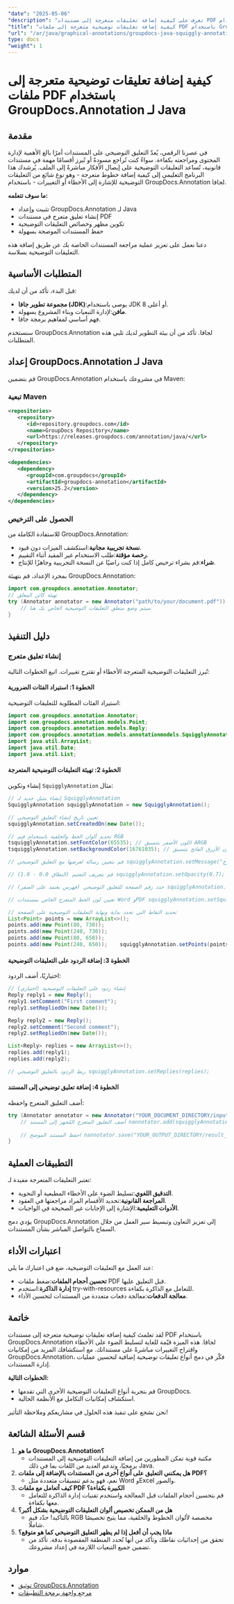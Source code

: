 ```yaml
---
"date": "2025-05-06"
"description": "تعرف على كيفية إضافة تعليقات متعرجة إلى مستندات PDF الخاصة بك باستخدام GroupDocs.Annotation for Java، مما يعزز مراجعة المستندات والتعاون فيها."
"title": "كيفية إضافة تعليقات توضيحية متعرجة إلى ملفات PDF باستخدام GroupDocs.Annotation لـ Java"
"url": "/ar/java/graphical-annotations/groupdocs-java-squiggly-annotations-pdf/"
type: docs
"weight": 1
---
```


# كيفية إضافة تعليقات توضيحية متعرجة إلى ملفات PDF باستخدام GroupDocs.Annotation لـ Java
## مقدمة

في عصرنا الرقمي، يُعدّ التعليق التوضيحي على المستندات أمرًا بالغ الأهمية لإدارة المحتوى ومراجعته بكفاءة. سواءً كنت تُراجع مسودةً أو تُبرز أقسامًا مهمة في مستندات قانونية، تُساعد التعليقات التوضيحية على إيصال الأفكار مباشرةً إلى الملف. يُرشدك هذا البرنامج التعليمي إلى كيفية إضافة خطوط متعرجة - وهو نوع شائع من التعليقات التوضيحية للإشارة إلى الأخطاء أو التغييرات - باستخدام GroupDocs.Annotation لجافا.

**ما سوف تتعلمه:**
- تثبيت وإعداد GroupDocs.Annotation لـ Java
- إنشاء تعليق متعرج في مستندات PDF
- تكوين مظهر وخصائص التعليقات التوضيحية
- حفظ المستندات الموضحة بسهولة

دعنا نعمل على تعزيز عملية مراجعة المستندات الخاصة بك عن طريق إضافة هذه التعليقات التوضيحية بسلاسة.

## المتطلبات الأساسية

قبل البدء، تأكد من أن لديك:
- **مجموعة تطوير جافا (JDK)**:يوصى باستخدام JDK 8 أو أعلى.
- **مافن**:لإدارة التبعيات وبناء المشروع بسهولة.
- فهم أساسي لمفاهيم برمجة جافا.

سنستخدم GroupDocs.Annotation لجافا. تأكد من أن بيئة التطوير لديك تلبي هذه المتطلبات.

## إعداد GroupDocs.Annotation لـ Java

قم بتضمين GroupDocs.Annotation في مشروعك باستخدام Maven:

### تبعية Maven
```xml
<repositories>
   <repository>
      <id>repository.groupdocs.com</id>
      <name>GroupDocs Repository</name>
      <url>https://releases.groupdocs.com/annotation/java/</url>
   </repository>
</repositories>

<dependencies>
   <dependency>
      <groupId>com.groupdocs</groupId>
      <artifactId>groupdocs-annotation</artifactId>
      <version>25.2</version>
   </dependency>
</dependencies>
```

### الحصول على الترخيص
للاستفادة الكاملة من GroupDocs.Annotation:
- **نسخة تجريبية مجانية**:استكشف الميزات دون قيود.
- **رخصة مؤقتة**:طلب الاستخدام غير المقيد أثناء التقييم.
- **شراء**:قم بشراء ترخيص كامل إذا كنت راضيًا عن النسخة التجريبية وجاهزًا للإنتاج.

بمجرد الإعداد، قم بتهيئة GroupDocs.Annotation:
```java
import com.groupdocs.annotation.Annotator;
// تهيئة كائن المعلق
try (Annotator annotator = new Annotator("path/to/your/document.pdf")) {
    // سيتم وضع منطق التعليقات التوضيحية الخاص بك هنا
}
```

## دليل التنفيذ

### إنشاء تعليق متعرج
تُبرز التعليقات التوضيحية المتعرجة الأخطاء أو تقترح تغييرات. اتبع الخطوات التالية:

#### الخطوة 1: استيراد الفئات الضرورية
استيراد الفئات المطلوبة للتعليقات التوضيحية:
```java
import com.groupdocs.annotation.Annotator;
import com.groupdocs.annotation.models.Point;
import com.groupdocs.annotation.models.Reply;
import com.groupdocs.annotation.models.annotationmodels.SquigglyAnnotation;
import java.util.ArrayList;
import java.util.Date;
import java.util.List;
```

#### الخطوة 2: تهيئة التعليقات التوضيحية المتعرجة
إنشاء وتكوين `SquigglyAnnotation` مثال:
```java
// إنشاء مثيل جديد لـ SquigglyAnnotation
SquigglyAnnotation squigglyAnnotation = new SquigglyAnnotation();

// تعيين تاريخ إنشاء التعليق التوضيحي
squigglyAnnotation.setCreatedOn(new Date());

// تحديد ألوان الخط والخلفية باستخدام قيم RGB
tsquigglyAnnotation.setFontColor(65535); // اللون الأصفر بتنسيق ARGB
tsquigglyAnnotation.setBackgroundColor(16761035); // اللون الأزرق الفاتح بتنسيق ARGB

// قم بتعيين رسالة لعرضها مع التعليق التوضيحي squigglyAnnotation.setMessage("هذا تعليق توضيحي متعرج");

// قم بتعريف التعتيم (النطاق 0.0 - 1.0) squigglyAnnotation.setOpacity(0.7);

// حدد رقم الصفحة للتعليق التوضيحي (فهرس يعتمد على الصفر) squigglyAnnotation.setPageNumber(0);

// تعيين لون الخط المتعرج الخاص بمستندات Word وPDF squigglyAnnotation.setSquigglyColor(1422623); // رمز اللون للخطوط المتعرجة

// تحديد النقاط التي تحدد بداية ونهاية التعليقات التوضيحية على الصفحة
List<Point> points = new ArrayList<>();
points.add(new Point(80, 730));
points.add(new Point(240, 730));
points.add(new Point(80, 650));
points.add(new Point(240, 650));	squigglyAnnotation.setPoints(points);
```

#### الخطوة 3: إضافة الردود على التعليقات التوضيحية
اختياريًا، أضف الردود:
```java
// إنشاء ردود على التعليقات التوضيحية (اختياري)
Reply reply1 = new Reply();
reply1.setComment("First comment");
reply1.setRepliedOn(new Date());

Reply reply2 = new Reply();
reply2.setComment("Second comment");
reply2.setRepliedOn(new Date());

List<Reply> replies = new ArrayList<>();
replies.add(reply1);
replies.add(reply2);

// ربط الردود بالتعليق التوضيحي squigglyAnnotation.setReplies(replies);
```

#### الخطوة 4: إضافة تعليق توضيحي إلى المستند
أضف التعليق المتعرج واحفظه:
```java
try (Annotator annotator = new Annotator("YOUR_DOCUMENT_DIRECTORY/input.pdf")) {
    // أضف التعليق المتعرج المُجهز إلى المستند nannotator.add(squigglyAnnotation);
    
    // احفظ المستند الموضح nannotator.save("YOUR_OUTPUT_DIRECTORY/result_squiggly_annotation.pdf");
}
```

## التطبيقات العملية
تعتبر التعليقات المتعرجة مفيدة لـ:
- **التدقيق اللغوي**:تسليط الضوء على الأخطاء المطبعية أو النحوية.
- **المراجعة القانونية**:تحديد الأقسام المراد مراجعتها في العقود.
- **الأدوات التعليمية**:الإشارة إلى الإجابات غير الصحيحة في الواجبات.

يؤدي دمج GroupDocs.Annotation إلى تعزيز التعاون وتبسيط سير العمل من خلال السماح بالتواصل المباشر بشأن المستندات.

## اعتبارات الأداء
عند العمل مع التعليقات التوضيحية، ضع في اعتبارك ما يلي:
- **تحسين أحجام الملفات**:ضغط ملفات PDF قبل التعليق عليها.
- **إدارة الذاكرة**:استخدم try-with-resources للتعامل مع الذاكرة بكفاءة.
- **معالجة الدفعات**:معالجة دفعات متعددة من المستندات لتحسين الأداء.

## خاتمة
لقد تعلمتَ كيفية إضافة تعليقات توضيحية متعرجة إلى مستندات PDF باستخدام GroupDocs.Annotation لجافا. هذه الميزة قيّمة للغاية لتسليط الضوء على الأخطاء واقتراح التغييرات مباشرةً على مستنداتك. مع استكشافك المزيد من إمكانيات GroupDocs.Annotation، فكّر في دمج أنواع تعليقات توضيحية إضافية لتحسين عمليات إدارة المستندات.

**الخطوات التالية:**
- قم بتجربة أنواع التعليقات التوضيحية الأخرى التي تقدمها GroupDocs.
- استكشاف إمكانيات التكامل مع الأنظمة الحالية.

نحن نشجع على تنفيذ هذه الحلول في مشاريعكم وملاحظة التأثير!

## قسم الأسئلة الشائعة
1. **ما هو GroupDocs.Annotation؟**
   - مكتبة قوية تمكن المطورين من إضافة التعليقات التوضيحية إلى المستندات برمجيًا، وتدعم العديد من اللغات بما في ذلك Java.
2. **هل يمكنني التعليق على أنواع أخرى من المستندات بالإضافة إلى ملفات PDF؟**
   - نعم، فهو يدعم تنسيقات متعددة مثل Word وExcel والصور.
3. **كيف أتعامل مع ملفات PDF الكبيرة بكفاءة؟**
   - قم بتحسين أحجام الملفات قبل المعالجة واستخدم تقنيات إدارة الذاكرة للتعامل معها بكفاءة.
4. **هل من الممكن تخصيص ألوان التعليقات التوضيحية بشكل أكبر؟**
   - بالتأكيد! حدّد قيم RGB مخصصة لألوان الخطوط والخلفية، مما يتيح تخصيصًا شاملًا.
5. **ماذا يجب أن أفعل إذا لم يظهر التعليق التوضيحي كما هو متوقع؟**
   - تحقق من إحداثيات نقاطك وتأكد من أنها تُحدد المنطقة المقصودة بدقة. تأكد من تضمين جميع التبعيات اللازمة في إعداد مشروعك.

## موارد
- [توثيق GroupDocs.Annotation](https://docs.groupdocs.com/annotation/java/)
- [مرجع واجهة برمجة التطبيقات](https://reference.groupdocs.com/annotation/java/)